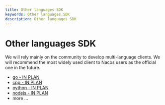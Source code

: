 ```yaml
---
title: Other languages SDK
keywords: Other languages,SDK
description: Other languages SDK
---
```


# Other languages SDK

We will rely mainly on the community to develop multi-language clients. We will recommend the most widely used client to Nacos users as the official one in the future.

* [go - IN PLAN](TD_LINK)
* [cpp - IN PLAN](TO_LINK)
* [python - IN PLAN](TO_LINK)
* [nodejs - IN PLAN](TO_LINK)
* more ...